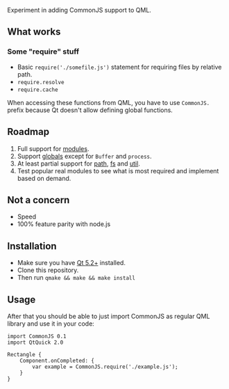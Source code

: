 Experiment in adding CommonJS support to QML.

## What works

### Some "require" stuff

* Basic `require('./somefile.js')` statement for requiring files by relative path.
* `require.resolve`
* `require.cache`

When accessing these functions from QML, you have to use `CommonJS.` prefix because Qt doesn't allow defining global functions.

## Roadmap

1. Full support for [modules](http://nodejs.org/api/modules.html).
2. Support [globals](http://nodejs.org/api/globals.html) except for `Buffer` and `process`.
3. At least partial support for [path](http://nodejs.org/api/path.html), [fs](http://nodejs.org/api/fs.html) and [util](http://nodejs.org/api/util.html).
4. Test popular real modules to see what is most required and implement based on demand.

## Not a concern

* Speed
* 100% feature parity with node.js

## Installation

* Make sure you have [Qt 5.2+](http://qt-project.org) installed.
* Clone this repository.
* Then run `qmake && make && make install`


## Usage

After that you should be able to just import CommonJS as regular QML library and use it in your code:

    import CommonJS 0.1
    import QtQuick 2.0
    
    Rectangle {
        Component.onCompleted: {
            var example = CommonJS.require('./example.js');
        }
    }

